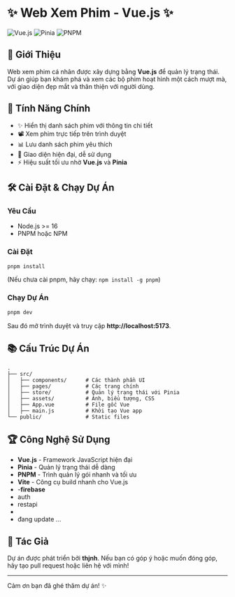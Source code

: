 # ✨ Web Xem Phim - Vue.js ✨

![Vue.js](https://img.shields.io/badge/Vue.js-4FC08D?style=for-the-badge&logo=vue.js&logoColor=white) ![Pinia](https://img.shields.io/badge/Pinia-FFD859?style=for-the-badge&logo=pinia&logoColor=black) ![PNPM](https://img.shields.io/badge/PNPM-F69220?style=for-the-badge&logo=pnpm&logoColor=white)

## 🌟 Giới Thiệu
Web xem phim cá nhân được xây dựng bằng **Vue.js** để quản lý trạng thái. Dự án giúp bạn khám phá và xem các bộ phim hoạt hình một cách mượt mà, với giao diện đẹp mắt và thân thiện với người dùng.

## 🎯 Tính Năng Chính
- ✨ Hiển thị danh sách phim với thông tin chi tiết
- 📽️ Xem phim trực tiếp trên trình duyệt
- 📊 Lưu danh sách phim yêu thích
- 🎨 Giao diện hiện đại, dễ sử dụng
- ⚡ Hiệu suất tối ưu nhờ **Vue.js** và **Pinia**

## 🛠 Cài Đặt & Chạy Dự Án
### Yêu Cầu
- Node.js >= 16
- PNPM hoặc NPM

### Cài Đặt
```sh
pnpm install
```
(Nếu chưa cài pnpm, hãy chạy: `npm install -g pnpm`)

### Chạy Dự Án
```sh
pnpm dev
```
Sau đó mở trình duyệt và truy cập **http://localhost:5173**.

## 📚 Cấu Trúc Dự Án
```
.
├── src/
│   ├── components/      # Các thành phần UI
│   ├── pages/           # Các trang chính
│   ├── store/           # Quản lý trạng thái với Pinia
│   ├── assets/          # Ảnh, biểu tượng, CSS
│   ├── App.vue          # File gốc Vue
│   ├── main.js          # Khởi tạo Vue app
└── public/              # Static files
```

## 🏆 Công Nghệ Sử Dụng
- **Vue.js** - Framework JavaScript hiện đại
- **Pinia** - Quản lý trạng thái dễ dàng
- **PNPM** - Trình quản lý gói nhanh và tối ưu
- **Vite** - Công cụ build nhanh cho Vue.js
- -**firebase**
- auth
- restapi
- 
- đang update ...

## 👤 Tác Giả
Dự án được phát triển bởi **thjnh**. Nếu bạn có góp ý hoặc muốn đóng góp, hãy tạo pull request hoặc liên hệ với mình!

---
Cảm ơn bạn đã ghé thăm dự án! ✨

